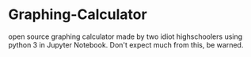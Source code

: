 # Graphing-Calculator
open source graphing calculator made by two idiot highschoolers using python 3 in Jupyter Notebook. Don't expect much from this, be warned.
